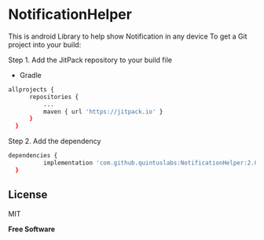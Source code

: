 # NotificationHelper
This is android Library to help show Notification in any device
To get a Git project into your build:

Step 1. Add the JitPack repository to your build file

  - Gradle
  ```sh
allprojects {
		repositories {
			...
			maven { url 'https://jitpack.io' }
		}
	}
```
Step 2. Add the dependency
  ```sh
dependencies {
	        implementation 'com.github.quintuslabs:NotificationHelper:2.0'
	}
```

License
----

MIT


**Free Software**



